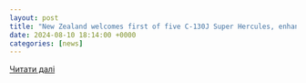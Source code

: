```yaml
---
layout: post
title: "New Zealand welcomes first of five C-130J Super Hercules, enhancing tactical airlift capabilities - Aviation24.be"
date: 2024-08-10 18:14:00 +0000
categories: [news]
---
```


[Читати далі](https://www.aviation24.be/manufacturers/lockheed-martin/new-zealand-welcomes-first-of-five-c-130j-super-hercules-enhancing-tactical-airlift-capabilities/)
